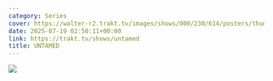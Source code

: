 ```yaml
---
category: Series
cover: https://walter-r2.trakt.tv/images/shows/000/230/614/posters/thumb/9ae4bfcb2a.jpg.webp
date: 2025-07-19 02:50:11+00:00
link: https://trakt.tv/shows/untamed
title: UNTAMED
---
```


![](https://walter-r2.trakt.tv/images/shows/000/230/614/fanarts/thumb/1b390a2643.jpg)
